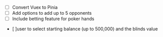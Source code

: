  - [ ] Convert Vuex to Pinia
 - [ ] Add options to add up to 5 opponents
 - [ ] Include betting feature for poker hands
  - [ ]user to select starting balance (up to 500,000) and the blinds value